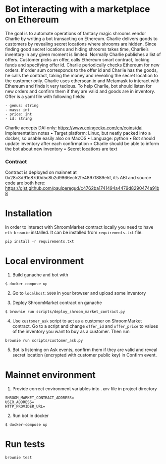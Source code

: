 # Bot interacting with a marketplace on Ethereum

The goal is to automate operations of fantasy magic shrooms vendor Charlie by writing a bot transacting on
Ethereum.
Charlie delivers goods to customers by revealing secret locations where shrooms are hidden. Since finding
good secret locations and hiding shrooms takes time, Charlie’s inventory in any given moment is limited.
Normally Charlie publishes a list of offers. Customer picks an offer, calls Ethereum smart contract, locking
funds and specifying offer id. Charlie periodically checks Ethereum for new orders. If order sum corresponds
to the offer id and Charlie has the goods, he calls the contract, taking the money and revealing the secret
location to the customer only. Charlie uses etherscan.io and Metamask to interact with Ethereum and finds
it very tedious.
To help Charlie, bot should listen for new orders and confirm them if they are valid and goods are in inventory.
Offer is a yaml file with following fields:

```
- genus: string
- mass: int
- price: int
- id: string
```

Charlie accepts DAI only: https://www.coingecko.com/en/coins/dai
Implementation notes
• Target platform: Linux, but neatly packed into a docker, so usable easily also on MacOS
• Language: python
• Bot should update inventory after each confirmation
• Charlie should be able to inform the bot about new inventory
• Secret locations are text

### Contract
Contract is deployed on mainnet at 0x28c3d91e87d0d5c8b2d9866ec52fe4897f889e5f, it’s ABI and source code
are both here:
https://gist.github.com/paulperegud/c4762ba1741494a4479d8290474a91b8


# Installation

In order to interact with ShroomMarket contract locally you need to have `eth-brownie` installed.
It can be installed from `requirements.txt` file:
```
pip install -r requirements.txt
```

# Local environment

1. Build ganache and bot with
```
$ docker-compose up
```

2. Go to `localhost:5000` in your browser and upload some inventory 

3. Deploy ShroomMarket contract on ganache
```
$ brownie run scripts/deploy_shroom_market_contract.py
```

4. Use `customer_ask` script to act as a customer on ShroomMarket contract.
    Go to a script and change `offer_id` and `offer_price` to values of the inventory you want to
    buy as a customer. Then run  
```
brownie run scripts/customer_ask.py
```
5. Bot is listening on Ask events, confirm them if they are valid 
   and reveal secret location (encrypted with customer public key) in Confirm event.
   
# Mainnet environment

1. Provide correct environment variables into `.env` file in project directory
```
SHROOM_MARKET_CONTRACT_ADDRESS=
USER_ADDRESS=
HTTP_PROVIDER_URL=
```
2. Run bot in docker
```
$ docker-compose up
```

# Run tests
```
brownie test
```

